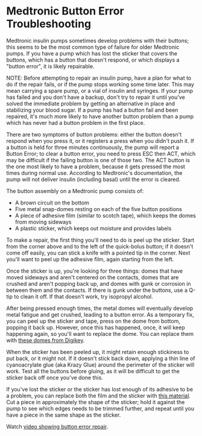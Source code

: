# Medtronic Button Error Troubleshooting

Medtronic insulin pumps sometimes develop problems with their buttons; this seems to be the most common type of failure for older Medtronic pumps. If you have a pump which has lost the sticker that covers the buttons, which has a button that doesn't respond, or which displays a "button error", it is likely repairable.

NOTE: Before attempting to repair an insulin pump, have a plan for what to do if the repair fails, or if the pump stops working some time later. This may mean carrying a spare pump, or a vial of insulin and syringes. If your pump has failed and you don't have a backup, don't try to repair it until you've solved the immediate problem by getting an alternative in place and stabilizing your blood sugar. If a pump has had a button fail and been repaired, it's much more likely to have another button problem than a pump which has never had a button problem in the first place.

There are two symptoms of button problems: either the button doesn't respond when you press it, or it registers a press when you didn't push it. If a button is held for three minutes continuously, the pump will report a Button Error; to clear a button error, you need to press ESC then ACT, which may be difficult if the failing button is one of those two. The ACT button is the one most likely to have a problem, because it gets pressed the most times during normal use. According to Medtronic's documentation, the pump will not deliver insulin (including basal) until the error is cleared.

The button assembly on a Medtronic pump consists of:

* A brown circuit on the bottom
* Five metal snap-domes resting on each of the five button positions
* A piece of adhesive film (similar to scotch tape), which keeps the domes from moving sideways
* A plastic sticker, which keeps out moisture and provides labels

To make a repair, the first thing you'll need to do is peel up the sticker. Start from the corner above and to the left of the quick-bolus button; if it doesn't come off easily, you can stick a knife with a pointed tip in the corner. Next you'll want to peel up the adhesive film, again starting from the left.

Once the sticker is up, you're looking for three things: domes that have moved sideways and aren't centered on the contacts, domes that are crushed and aren't popping back up, and domes with gunk or corrosion in between them and the contacts. If there is gunk under the buttons, use a Q-tip to clean it off. If that doesn't work, try isopropyl alcohol.

After being pressed enough times, the metal domes will eventually develop metal fatigue and get crushed, leading to a button error. As a temporary fix, you can peel up the sticker and tape, press on the dome from bottom, popping it back up. However, once this has happened, once, it will keep happening again, so you'll want to replace the dome. You can replace them with [these domes from Digikey](https://www.digikey.com/product-detail/en/keystone-electronics/5133TR/36-5133CT-ND/6834345).

When the sticker has been peeled up, it might retain enough stickiness to put back, or it might not. If it doesn't stick back down, applying a thin line of cyanoacrylate glue (aka Krazy Glue) around the perimeter of the sticker will work. Test all the buttons before gluing, as it will be difficult to get the sticker back off once you've done this.

If you've lost the sticker or the sticker has lost enough of its adhesive to be a problem, you can replace both the film and the sticker with [this material](https://www.digikey.com/product-detail/en/keystone-electronics/5200/36-5200-ND/6834332). Cut a piece in approximately the shape of the sticker; hold it against the pump to see which edges needs to be trimmed further, and repeat until you have a piece in the same shape as the sticker.


Watch [video showing button error repair](https://www.youtube.com/watch?v=nWRVSHXN5cQ).
